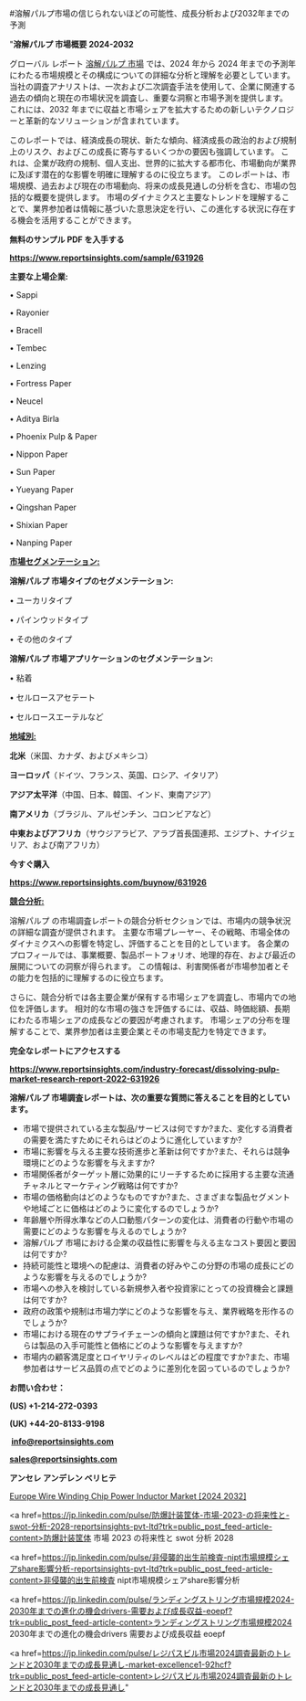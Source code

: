 #溶解パルプ市場の信じられないほどの可能性、成長分析および2032年までの予測

"<strong>溶解パルプ 市場概要 2024-2032</strong>

グローバル レポート <a href=https://www.reportsinsights.com/sample/631926>溶解パルプ 市場</a> では、2024 年から 2024 年までの予測年にわたる市場規模とその構成についての詳細な分析と理解を必要としています。 当社の調査アナリストは、一次および二次調査手法を使用して、企業に関連する過去の傾向と現在の市場状況を調査し、重要な洞察と市場予測を提供します。 これには、2032 年までに収益と市場シェアを拡大​​するための新しいテクノロジーと革新的なソリューションが含まれています。

このレポートでは、経済成長の現状、新たな傾向、経済成長の政治的および規制上のリスク、およびこの成長に寄与するいくつかの要因も強調しています。 これは、企業が政府の規制、個人支出、世界的に拡大する都市化、市場動向が業界に及ぼす潜在的な影響を明確に理解するのに役立ちます。 このレポートは、市場規模、過去および現在の市場動向、将来の成長見通しの分析を含む、市場の包括的な概要を提供します。 市場のダイナミクスと主要なトレンドを理解することで、業界参加者は情報に基づいた意思決定を行い、この進化する状況に存在する機会を活用することができます。

<strong><b>無料のサンプル PDF を入手する</b></strong>

<a href=https://www.reportsinsights.com/sample/631926><strong><u>https://www.reportsinsights.com/sample/631926</u></strong></a>

<strong>主要な上場企業:</strong>

• Sappi

• Rayonier

• Bracell

• Tembec

• Lenzing

• Fortress Paper

• Neucel

• Aditya Birla

• Phoenix Pulp & Paper

• Nippon Paper

• Sun Paper

• Yueyang Paper

• Qingshan Paper

• Shixian Paper

• Nanping Paper

<strong><u>市場セグメンテーション</u></strong><strong><u>:</u></strong>

<strong>溶解パルプ 市場タイプのセグメンテーション:</strong>

• ユーカリタイプ

• パインウッドタイプ

• その他のタイプ

<strong>溶解パルプ 市場アプリケーションのセグメンテーション:</strong>

• 粘着

• セルロースアセテート

• セルロースエーテルなど

<strong><u>地域別</u></strong><strong><u>:</u></strong>

<strong>北米</strong>（米国、カナダ、およびメキシコ）

<strong>ヨーロッパ</strong>（ドイツ、フランス、英国、ロシア、イタリア）

<strong>アジア太平洋</strong>（中国、日本、韓国、インド、東南アジア）

<strong>南アメリカ</strong>（ブラジル、アルゼンチン、コロンビアなど）

<strong>中東およびアフリカ</strong>（サウジアラビア、アラブ首長国連邦、エジプト、ナイジェリア、および南アフリカ）

<strong>今すぐ購入</strong>

<a href=https://www.reportsinsights.com/buynow/631926><strong><u>https://www.reportsinsights.com/buynow/631926</u></strong></a>

<strong><u>競合分析:</u></strong>

溶解パルプ の市場調査レポートの競合分析セクションでは、市場内の競争状況の詳細な調査が提供されます。 主要な市場プレーヤー、その戦略、市場全体のダイナミクスへの影響を特定し、評価することを目的としています。 各企業のプロフィールでは、事業概要、製品ポートフォリオ、地理的存在、および最近の展開についての洞察が得られます。 この情報は、利害関係者が市場参加者とその能力を包括的に理解するのに役立ちます。

さらに、競合分析では各主要企業が保有する市場シェアを調査し、市場内での地位を評価します。 相対的な市場の強さを評価するには、収益、時価総額、長期にわたる市場シェアの成長などの要因が考慮されます。 市場シェアの分布を理解することで、業界参加者は主要企業とその市場支配力を特定できます。

<strong>完全なレポートにアクセスする</strong>

<a href=https://www.reportsinsights.com/industry-forecast/dissolving-pulp-market-research-report-2022-631926><strong><u><b>https://www.reportsinsights.com/industry-forecast/dissolving-pulp-market-research-report-2022-631926</b></u></strong></a>

<strong><b>溶解パルプ 市場調査レポートは、次の重要な質問に答えることを目的としています。</b></strong>
<ul>
  <li>市場で提供されている主な製品/サービスは何ですか?また、変化する消費者の需要を満たすためにそれらはどのように進化していますか?</li>
  <li>市場に影響を与える主要な技術進歩と革新は何ですか?また、それらは競争環境にどのような影響を与えますか?</li>
  <li>市場関係者がターゲット層に効果的にリーチするために採用する主要な流通チャネルとマーケティング戦略は何ですか?</li>
  <li>市場の価格動向はどのようなものですか?また、さまざまな製品セグメントや地域ごとに価格はどのように変化するのでしょうか?</li>
  <li>年齢層や所得水準などの人口動態パターンの変化は、消費者の行動や市場の需要にどのような影響を与えるのでしょうか?</li>
  <li>溶解パルプ 市場における企業の収益性に影響を与える主なコスト要因と要因は何ですか?</li>
  <li>持続可能性と環境への配慮は、消費者の好みやこの分野の市場の成長にどのような影響を与えるのでしょうか?</li>
  <li>市場への参入を検討している新規参入者や投資家にとっての投資機会と課題は何ですか?</li>
  <li>政府の政策や規制は市場力学にどのような影響を与え、業界戦略を形作るのでしょうか?</li>
  <li>市場における現在のサプライチェーンの傾向と課題は何ですか?また、それらは製品の入手可能性と価格にどのような影響を与えますか?</li>
  <li>市場内の顧客満足度とロイヤリティのレベルはどの程度ですか?また、市場参加者はサービス品質の点でどのように差別化を図っているのでしょうか?</li>
</ul>
<strong>お問い合わせ：</strong>

<strong>(US) +1-214-272-0393</strong>

<strong>(UK) +44-20-8133-9198</strong>

<strong> </strong><a href=info@reportsinsights.com><strong><u>info@reportsinsights.com</u></strong></a>

<a href=sales@reportsinsights.com><strong><u>sales@reportsinsights.com</u></strong></a>

<strong>アンセレ アンデレン ベリヒテ</strong>

<a href=https://www.linkedin.com/pulse/europe-wire-winding-chip-power-inductor-market-dpfbf/>Europe Wire Winding Chip Power Inductor Market [2024 2032]</a>

<a href=https://jp.linkedin.com/pulse/防爆計装筐体-市場-2023-の将来性と-swot-分析-2028-reportsinsights-pvt-ltd?trk=public_post_feed-article-content>防爆計装筐体 市場 2023 の将来性と swot 分析 2028</a>

<a href=https://jp.linkedin.com/pulse/非侵襲的出生前検査-nipt市場規模シェアshare影響分析-reportsinsights-pvt-ltd?trk=public_post_feed-article-content>非侵襲的出生前検査 nipt市場規模シェアshare影響分析</a>

<a href=https://jp.linkedin.com/pulse/ランディングストリング市場規模2024-2030年までの進化の機会drivers-需要および成長収益-eoepf?trk=public_post_feed-article-content>ランディングストリング市場規模2024 2030年までの進化の機会drivers 需要および成長収益 eoepf</a>

<a href=https://jp.linkedin.com/pulse/レジパスビル市場2024調査最新のトレンドと2030年までの成長見通し-market-excellence1-92hcf?trk=public_post_feed-article-content>レジパスビル市場2024調査最新のトレンドと2030年までの成長見通し</a>"
